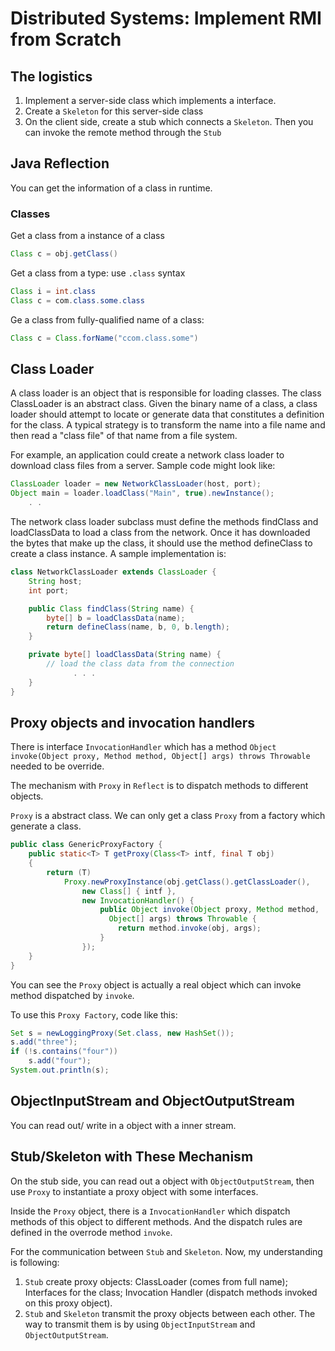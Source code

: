 # Distributed Systems: Implement RMI from Scratch

## The logistics

1. Implement a server-side class which implements a interface.
2. Create a `Skeleton` for this server-side class
3. On the client side, create a stub which connects a `Skeleton`. Then you can invoke the remote method through the `Stub`

## Java Reflection

You can get the information of a class in runtime.
### Classes

Get a class from a instance of a class
```java
Class c = obj.getClass()
```

Get a class from a type: use `.class` syntax
```java
Class i = int.class
Class c = com.class.some.class
```

Ge a class from fully-qualified name of a class:
```java
Class c = Class.forName("ccom.class.some")
```

## Class Loader
A class loader is an object that is responsible for loading classes. The class ClassLoader is an abstract class. Given the binary name of a class, a class loader should attempt to locate or generate data that constitutes a definition for the class. A typical strategy is to transform the name into a file name and then read a "class file" of that name from a file system.

For example, an application could create a network class loader to download class files from a server. Sample code might look like:
```java
ClassLoader loader = new NetworkClassLoader(host, port);
Object main = loader.loadClass("Main", true).newInstance();
    . .
```
The network class loader subclass must define the methods findClass and loadClassData to load a class from the network. Once it has downloaded the bytes that make up the class, it should use the method defineClass to create a class instance. A sample implementation is:

```java
class NetworkClassLoader extends ClassLoader {
	String host;
	int port;

	public Class findClass(String name) {
		byte[] b = loadClassData(name);
		return defineClass(name, b, 0, b.length);
	}

	private byte[] loadClassData(String name) {
		// load the class data from the connection
              . . .
	}
}
```
## Proxy objects and invocation handlers

There is interface `InvocationHandler` which has a method `Object invoke(Object proxy, Method method, Object[] args) throws Throwable` needed to be override.

The mechanism with `Proxy` in `Reflect` is to dispatch methods to different objects.

`Proxy` is a abstract class. We can only get a class `Proxy` from a factory which generate a class.
```java
public class GenericProxyFactory {
	public static<T> T getProxy(Class<T> intf, final T obj)
	{
		return (T)		
			Proxy.newProxyInstance(obj.getClass().getClassLoader(),
				new Class[] { intf },
                new InvocationHandler() {
                    public Object invoke(Object proxy, Method method,
                      Object[] args) throws Throwable {
                        return method.invoke(obj, args);
                    }
                });
    }
}
```
You can see the `Proxy` object is actually a real object which can invoke method dispatched by `invoke`.

To use this `Proxy Factory`, code like this:
```java
Set s = newLoggingProxy(Set.class, new HashSet());
s.add("three");
if (!s.contains("four"))
	s.add("four");
System.out.println(s);
```

## ObjectInputStream and ObjectOutputStream

You can read out/ write in a object with a inner stream.

## Stub/Skeleton with These Mechanism

On the stub side, you can read out a object with `ObjectOutputStream`, then use `Proxy` to instantiate a proxy object with some interfaces.

Inside the `Proxy` object, there is a `InvocationHandler` which dispatch methods of this object to different methods. And the dispatch rules are defined in the overrode method `invoke`.

For the communication between `Stub` and `Skeleton`. Now, my understanding is following:

1. `Stub` create proxy objects: ClassLoader (comes from full name); Interfaces for the class; Invocation Handler (dispatch methods invoked on this proxy object).
2.  `Stub` and `Skeleton` transmit the proxy objects between each other. The way to transmit them is by using `ObjectInputStream` and `ObjectOutputStream`.
